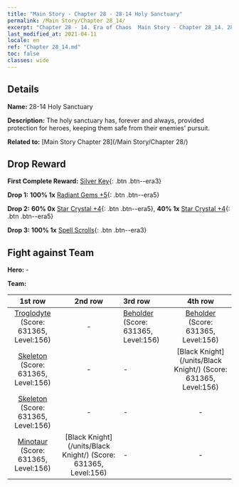 ```yaml
---
title: "Main Story - Chapter 28 - 28-14 Holy Sanctuary"
permalink: /Main Story/Chapter 28_14/
excerpt: "Chapter 28 - 14. Era of Chaos  Main Story - Chapter 28_14. 28-14 Holy Sanctuary"
last_modified_at: 2021-04-11
locale: en
ref: "Chapter 28_14.md"
toc: false
classes: wide
---
```


## Details

 **Name:** 28-14 Holy Sanctuary

 **Description:** The holy sanctuary has, forever and always, provided protection for heroes, keeping them safe from their enemies' pursuit.

 **Related to:** [Main Story Chapter 28](/Main Story/Chapter 28/)

## Drop Reward

 **First Complete Reward:** [Silver Key](/Items/con_693/){: .btn .btn--era3}

 **Drop 1:** **100% 1x** [Radiant Gems +5](/Items/mat_100/){: .btn .btn--era5}

 **Drop 2:** **60% 0x** [Star Crystal +4](/Items/mat_94/){: .btn .btn--era5}, **40% 1x** [Star Crystal +4](/Items/mat_94/){: .btn .btn--era5}

 **Drop 3:** **100% 1x** [Spell Scrolls](/Items/con_694/){: .btn .btn--era3}


## Fight against Team
 **Hero:** -

 **Team:**


  | 1st row | 2nd row | 3rd row | 4th row |
  |:----:|:----:|:----|:----:|
  | [Troglodyte](/units/Troglodyte/) (Score: 631365, Level:156)  | - | [Beholder](/units/Beholder/) (Score: 631365, Level:156)  | [Beholder](/units/Beholder/) (Score: 631365, Level:156)  |
  | [Skeleton](/units/Skeleton/) (Score: 631365, Level:156)  | - | - | [Black Knight](/units/Black Knight/) (Score: 631365, Level:156)  |
  | [Skeleton](/units/Skeleton/) (Score: 631365, Level:156)  | - | - | - |
  | [Minotaur](/units/Minotaur/) (Score: 631365, Level:156)  | [Black Knight](/units/Black Knight/) (Score: 631365, Level:156)  | - | - |


